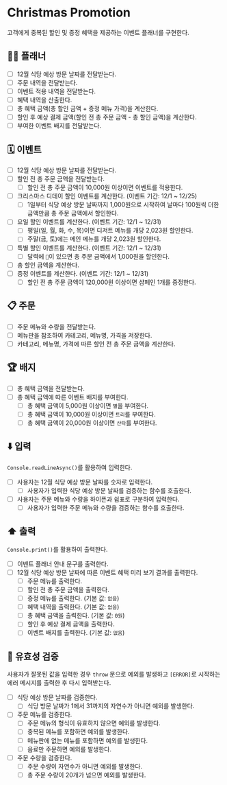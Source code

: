 # Christmas Promotion

고객에게 중복된 할인 및 증정 혜택을 제공하는 이벤트 플래너를 구현한다.

## 💁‍♀️ 플래너

- [ ] 12월 식당 예상 방문 날짜를 전달받는다.
- [ ] 주문 내역을 전달받는다.
- [ ] 이벤트 적용 내역을 전달받는다.
- [ ] 혜택 내역을 산출한다.
- [ ] 총 혜택 금액(총 할인 금액 + 증정 메뉴 가격)을 계산한다.
- [ ] 할인 후 예상 결제 금액(할인 전 총 주문 금액 - 총 할인 금액)을 계산한다.
- [ ] 부여한 이벤트 배지를 전달받는다.

## 🗓️ 이벤트

- [ ] 12월 식당 예상 방문 날짜를 전달받는다.
- [ ] 할인 전 총 주문 금액을 전달받는다.
  - [ ] 할인 전 총 주문 금액이 10,000원 이상이면 이벤트를 적용한다.
- [ ] 크리스마스 디데이 할인 이벤트를 계산한다. (이벤트 기간: 12/1 ~ 12/25)
  - [ ] 1일부터 식당 예상 방문 날짜까지 1,000원으로 시작하여 날마다 100원씩 더한 금액만큼 총 주문 금액에서 할인한다.
- [ ] 요일 할인 이벤트를 계산한다. (이벤트 기간: 12/1 ~ 12/31)
  - [ ] 평일(일, 월, 화, 수, 목)이면 디저트 메뉴를 개당 2,023원 할인한다.
  - [ ] 주말(금, 토)에는 메인 메뉴를 개당 2,023원 할인한다.
- [ ] 특별 할인 이벤트를 계산한다. (이벤트 기간: 12/1 ~ 12/31)
  - [ ] 달력에 `🌟`이 있으면 총 주문 금액에서 1,000원을 할인한다.
- [ ] 총 할인 금액을 계산한다.
- [ ] 증정 이벤트를 계산한다. (이벤트 기간: 12/1 ~ 12/31)
  - [ ] 할인 전 총 주문 금액이 120,000원 이상이면 샴페인 1개를 증정한다.

## 📋 주문

- [ ] 주문 메뉴와 수량을 전달받는다.
- [ ] 메뉴판을 참조하여 카테고리, 메뉴명, 가격을 저장한다.
- [ ] 카테고리, 메뉴명, 가격에 따른 할인 전 총 주문 금액을 계산한다.

## 🏆 배지

- [ ] 총 혜택 금액을 전달받는다.
- [ ] 총 혜택 금액에 따른 이벤트 배지를 부여한다.
  - [ ] 총 혜택 금액이 5,000원 이상이면 `별`을 부여한다.
  - [ ] 총 혜택 금액이 10,000원 이상이면 `트리`를 부여한다.
  - [ ] 총 혜택 금액이 20,000원 이상이면 `산타`를 부여한다.

## ⬇️ 입력

`Console.readLineAsync()`를 활용하여 입력한다.

- [ ] 사용자는 12월 식당 예상 방문 날짜를 숫자로 입력한다.
  - [ ] 사용자가 입력한 식당 예상 방문 날짜를 검증하는 함수를 호출한다.
- [ ] 사용자는 주문 메뉴와 수량을 하이픈과 쉼표로 구분하여 입력한다.
  - [ ] 사용자가 입력한 주문 메뉴와 수량을 검증하는 함수를 호출한다.

## ⬆️ 출력

`Console.print()`를 활용하여 출력한다.

- [ ] 이벤트 플래너 안내 문구를 출력한다.
- [ ] 12월 식당 예상 방문 날짜에 따른 이벤트 혜택 미리 보기 결과를 출력한다.
  - [ ] 주문 메뉴를 출력한다.
  - [ ] 할인 전 총 주문 금액을 출력한다.
  - [ ] 증정 메뉴를 출력한다. (기본 값: `없음`)
  - [ ] 혜택 내역을 출력한다. (기본 값: `없음`)
  - [ ] 총 혜택 금액을 출력한다. (기본 값: `0원`)
  - [ ] 할인 후 예상 결제 금액을 출력한다.
  - [ ] 이벤트 배지를 출력한다. (기본 값: `없음`)

## 🐛 유효성 검증

사용자가 잘못된 값을 입력한 경우 `throw` 문으로 예외를 발생하고 `[ERROR]`로 시작하는 에러 메시지를 출력한 후 다시 입력받는다.

- [ ] 식당 예상 방문 날짜를 검증한다.
  - [ ] 식당 방문 날짜가 1에서 31까지의 자연수가 아니면 예외를 발생한다.
- [ ] 주문 메뉴를 검증한다.
  - [ ] 주문 메뉴의 형식이 유효하지 않으면 예외를 발생한다.
  - [ ] 중복된 메뉴를 포함하면 예외를 발생한다.
  - [ ] 메뉴판에 없는 메뉴를 포함하면 예외를 발생한다.
  - [ ] 음료만 주문하면 예외를 발생한다.
- [ ] 주문 수량을 검증한다.
  - [ ] 주문 수량이 자연수가 아니면 예외를 발생한다.
  - [ ] 총 주문 수량이 20개가 넘으면 예외를 발생한다.

